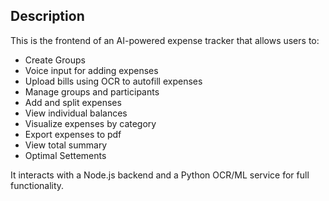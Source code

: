 ## Description

This is the frontend of an AI-powered expense tracker that allows users to:
- Create Groups
- Voice input for adding expenses
- Upload bills using OCR to autofill expenses
- Manage groups and participants
- Add and split expenses
- View individual balances
- Visualize expenses by category
- Export expenses to pdf
- View total summary
- Optimal Settements

It interacts with a Node.js backend and a Python OCR/ML service for full functionality.
